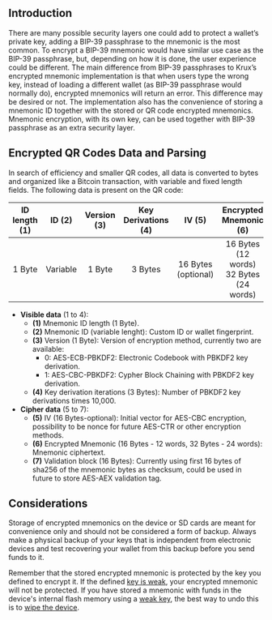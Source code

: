 ## Introduction

There are many possible security layers one could add to protect a wallet’s private key, adding a BIP-39 passphrase to the mnemonic is the most common. To encrypt a BIP-39 mnemonic would have similar use case as the BIP-39 passphrase, but, depending on how it is done, the user experience could be different. The main difference from BIP-39 passphrases to Krux’s encrypted mnemonic implementation is that when users type the wrong key, instead of loading a different wallet (as BIP-39 passphrase would normally do), encrypted mnemonics will return an error. This difference may be desired or not. The implementation also has the convenience of storing a mnemonic ID together with the stored or QR code encrypted mnemonics. Mnemonic encryption, with its own key, can be used together with BIP-39 passphrase as an extra security layer.

## Encrypted QR Codes Data and Parsing
In search of efficiency and smaller QR codes, all data is converted to bytes and organized like a Bitcoin transaction, with variable and fixed length fields. The following data is present on the QR code:

| ID length (1) | ID (2) | Version (3) | Key Derivations (4) | IV (5) | Encrypted Mnemonic (6) | Validation Block (7) |
| :---: | :---: | :---: | :---: | :---: | :---: | :---: |
| 1 Byte | Variable | 1 Byte | 3 Bytes | 16 Bytes <br>(optional) | 16 Bytes (12 words) <br>32 Bytes (24 words) | 16 Bytes |

* **Visible data** (1 to 4):
    * **(1)** Mnemonic ID length (1 Byte).
    * **(2)** Mnemonic ID (variable lenght): Custom ID or wallet fingerprint.
    * **(3)** Version (1 Byte): Version of encryption method, currently two are available:
        - 0: AES-ECB-PBKDF2: Electronic Codebook with PBKDF2 key derivation.
        - 1: AES-CBC-PBKDF2: Cypher Block Chaining with PBKDF2 key derivation.
    * **(4)** Key derivation iterations (3 Bytes): Number of PBKDF2 key derivations times 10,000.
* **Cipher data** (5 to 7):
    * **(5)** IV (16 Bytes-optional): Initial vector for AES-CBC encryption, possibility to be nonce for future 	AES-CTR or other encryption methods.
    * **(6)** Encrypted Mnemonic (16 Bytes - 12 words, 32 Bytes - 24 words): Mnemonic ciphertext.
    * **(7)** Validation block (16 Bytes): Currently using first 16 bytes of sha256 of the mnemonic bytes as checksum, could be used in future to store AES-AEX validation tag.

## Considerations
Storage of encrypted mnemonics on the device or SD cards are meant for convenience only and should not be considered a form of backup. Always make a physical backup of your keys that is independent from electronic devices and test recovering your wallet from this backup before you send funds to it.

Remember that the stored encrypted mnemonic is protected by the key you defined to encrypt it. If the defined [key is weak](https://www.hivesystems.io/blog/are-your-passwords-in-the-green), your encrypted mnemonic will not be protected. If you have stored a mnemonic with funds in the device's internal flash memory using a [weak key](https://www.hivesystems.io/blog/are-your-passwords-in-the-green), the best way to undo this is to [wipe the device](./tools.md/#wipe-device).